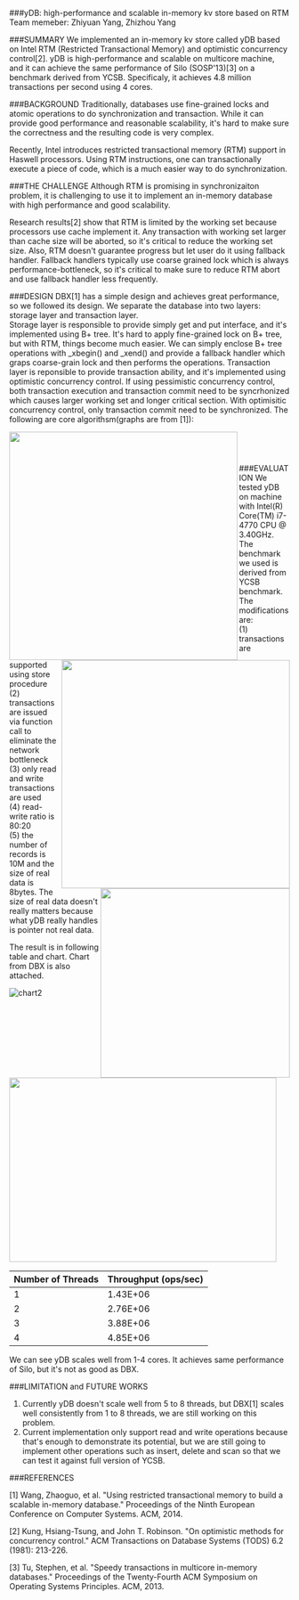 ###yDB: high-performance and scalable in-memory kv store based on RTM
Team memeber: Zhiyuan Yang, Zhizhou Yang

###SUMMARY
We implemented an in-memory kv store called yDB based on Intel RTM (Restricted Transactional Memory) and optimistic concurrency control[2]. yDB is high-performance and scalable on multicore machine, and it can achieve the same performance of Silo (SOSP'13)[3] on a benchmark derived from YCSB. Specificaly, it achieves 4.8 million transactions per second using 4 cores.


###BACKGROUND
Traditionally, databases use fine-grained locks and atomic operations to do synchronization and transaction. While it can provide good performance and reasonable scalability, it's hard to make sure the correctness and the resulting code is very complex.  

Recently, Intel introduces restricted transactional memory (RTM) support in Haswell processors. Using RTM instructions, one can transactionally execute a piece of code, which is a much easier way to do synchronization.

###THE CHALLENGE
Although RTM is promising in synchronizaiton problem, it is challenging to use it to implement an in-memory database with high performance and good scalability. 

Research results[2] show that RTM is limited by the working set because processors use cache implement it. Any transaction with working set larger than cache size will be aborted, so it's critical to reduce the working set size. Also, RTM doesn't guarantee progress but let user do it using fallback handler. Fallback handlers typically use coarse grained lock which is always performance-bottleneck, so it's critical to make sure to reduce RTM abort and use fallback handler less frequently.

###DESIGN
DBX[1] has a simple design and achieves great performance, so we followed its design. We separate the database into two layers: storage layer and transaction layer.  
Storage layer is responsible to provide simply get and put interface, and it's implemented using B+ tree. It's hard to apply fine-grained lock on B+ tree, but with RTM, things become much easier. We can simply enclose B+ tree operations with _xbegin() and _xend() and provide a fallback handler which graps coarse-grain lock and then performs the operations.
Transaction layer is reponsible to provide transaction ability, and it's implemented using optimistic concurrency control. If using pessimistic concurrency control, both transaction execution and transaction commit need to be syncrhonized which causes larger working set and longer critical section. With optimisitic concurrency control, only transaction commit need to be synchronized. The following are core algorithsm(graphs are from [1]):

<a href="url"><img src="https://raw.githubusercontent.com/Zhiyuan-Yang/yDB/occ/d3.png?token=AHtqN5pOLhWpt10bxNEsF5xK2l4O0_hBks5VVo-owA%3D%3D" align="left" width="410"></a>

<a href="url"><img src="https://raw.githubusercontent.com/Zhiyuan-Yang/yDB/occ/d2.png?token=AHtqN_69vtOKhbnZaAYZqR2aBzrX6XfHks5VVo-awA%3D%3D" align="right" width="410"></a>

<a href="url"><img src="https://raw.githubusercontent.com/Zhiyuan-Yang/yDB/occ/design1.png?token=AHtqN2wYvNuJuL_wYqxUoi6uigNyUm_Mks5VVo9ywA%3D%3D" align="right" height="340"></a>

<br/>  
<br/>

###  
###EVALUATION
We tested yDB on machine with Intel(R) Core(TM) i7-4770 CPU @ 3.40GHz. The benchmark we used is derived from YCSB benchmark. The modifications are:  
(1) transactions are supported using store procedure  
(2) transactions are issued via function call to eliminate the network bottleneck  
(3) only read and write transactions are used  
(4) read-write ratio is 80:20  
(5) the number of records is 10M and the size of real data is 8bytes. The size of real data doesn't really matters because what yDB really handles is pointer not real data.  

The result is in following table and chart. Chart from DBX is also attached. 

![chart2](https://raw.githubusercontent.com/Zhiyuan-Yang/yDB/occ/chart2.png?token=AHtqN77Ok8P7OSXOdewGzm4Wf7Q1Vq42ks5VVoQLwA%3D%3D)

<a href="url"><img src="https://raw.githubusercontent.com/Zhiyuan-Yang/yDB/occ/chart1.png?token=AHtqN19LmOKlJB_kHZFtf-f_PU2MjjUWks5VVoPwwA%3D%3D" height="331" width="480" ></a>

Number of Threads | Throughput (ops/sec)
------------ | -------------
1	| 1.43E+06
2	| 2.76E+06
3	| 3.88E+06
4	| 4.85E+06

We can see yDB scales well from 1-4 cores. It achieves same performance of Silo, but it's not as good as DBX.


###LIMITATION and FUTURE WORKS
1. Currently yDB doesn't scale well from 5 to 8 threads, but DBX[1] scales well consistently from 1 to 8 threads, we are still working on this problem. 
2. Current implementation only support read and write operations because that's enough to demonstrate its potential, but we are still going to implement other operations such as insert, delete and scan so that we can test it against full version of YCSB. 

###REFERENCES

[1] Wang, Zhaoguo, et al. "Using restricted transactional memory to build a scalable in-memory database." Proceedings of the Ninth European Conference on Computer Systems. ACM, 2014.

[2] Kung, Hsiang-Tsung, and John T. Robinson. "On optimistic methods for concurrency control." ACM Transactions on Database Systems (TODS) 6.2 (1981): 213-226.

[3] Tu, Stephen, et al. "Speedy transactions in multicore in-memory databases." Proceedings of the Twenty-Fourth ACM Symposium on Operating Systems Principles. ACM, 2013.
